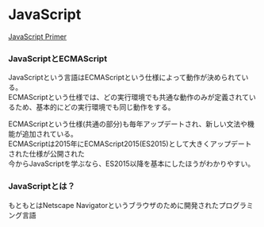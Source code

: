 # JavaScript

[JavaScript Primer](https://jsprimer.net/)


### JavaScriptとECMAScript
JavaScriptという言語はECMAScriptという仕様によって動作が決められている。  
ECMAScriptという仕様では、どの実行環境でも共通な動作のみが定義されているため、基本的にどの実行環境でも同じ動作をする。

ECMAScriptという仕様(共通の部分)も毎年アップデートされ、新しい文法や機能が追加されている。  
ECMAScriptは2015年にECMAScript2015(ES2015)として大きくアップデートされた仕様が公開された  
今からJavaScriptを学ぶなら、ES2015以降を基本にしたほうがわかりやすい。

### JavaScriptとは？
もともとはNetscape Navigatorというブラウザのために開発されたプログラミング言語  
